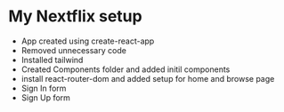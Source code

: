 # My Nextflix setup
- App created using create-react-app
- Removed unnecessary code
- Installed tailwind
- Created Components folder and added initil components
- install react-router-dom and added setup for home and browse page
- Sign In form
- Sign Up form